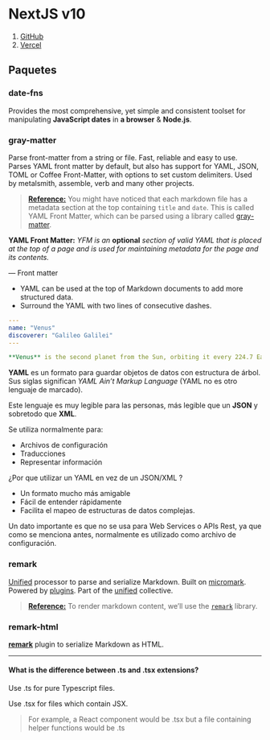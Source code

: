 # NextJS v10

1. [GitHub](https://github.com/zherar7ordoya/ZeroNextJS.git)
2. [Vercel](https://zero-next-js.vercel.app/)

## Paquetes

### date-fns

Provides the most comprehensive, yet simple and consistent toolset for
manipulating **JavaScript dates** in **a browser** & **Node.js**.

### gray-matter

Parse front-matter from a string or file. Fast, reliable and easy to use. Parses
YAML front matter by default, but also has support for YAML, JSON, TOML or
Coffee Front-Matter, with options to set custom delimiters. Used by metalsmith,
assemble, verb and many other projects.

> **[Reference:](https://nextjs.org/learn/basics/data-fetching/blog-data)** You
> might have noticed that each markdown file has a metadata section at the top
> containing `title` and `date`. This is called YAML Front Matter, which can be
> parsed using a library called
> [gray-matter](https://github.com/jonschlinkert/gray-matter).

**YAML Front Matter:** _YFM is an_ **optional** _section of valid YAML that is
placed at the top of a page and is used for maintaining metadata for the page
and its contents._

— Front matter

-   YAML can be used at the top of Markdown documents to add more structured
    data.
-   Surround the YAML with two lines of consecutive dashes.

```yaml
---
name: "Venus"
discoverer: "Galileo Galilei"
---

**Venus** is the second planet from the Sun, orbiting it every 224.7 Earth days.
```

**YAML** es un formato para guardar objetos de datos con estructura de árbol.
Sus siglas significan _YAML Ain’t Markup Language_ (YAML no es otro lenguaje de
marcado).

Este lenguaje es muy legible para las personas, más legible que un **JSON** y
sobretodo que **XML**.

Se utiliza normalmente para:

-   Archivos de configuración
-   Traducciones
-   Representar información

¿Por que utilizar un YAML en vez de un JSON/XML ?

-   Un formato mucho más amigable
-   Fácil de entender rápidamente
-   Facilita el mapeo de estructuras de datos complejas.

Un dato importante es que no se usa para Web Services o APIs Rest, ya que como
se menciona antes, normalmente es utilizado como archivo de configuración.

### remark

[Unified](https://github.com/unifiedjs/unified) processor to parse and serialize
Markdown. Built on [micromark](https://github.com/micromark/micromark). Powered
by [plugins](https://github.com/remarkjs/remark/blob/main/doc/plugins.md). Part
of the [unified](https://github.com/unifiedjs/unified) collective.

> **[Reference:](https://nextjs.org/learn/basics/dynamic-routes/render-markdown)**
> To render markdown content, we’ll use the
> [`remark`](https://github.com/remarkjs/remark) library.

### remark-html

[**remark**](https://github.com/remarkjs/remark) plugin to serialize Markdown as
HTML.

---

#### What is the difference between .ts and .tsx extensions?

Use .ts for pure Typescript files.

Use .tsx for files which contain JSX.

> For example, a React component would be .tsx but a file containing helper
> functions would be .ts
